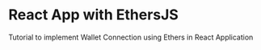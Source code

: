# React App with EthersJS

Tutorial to implement Wallet Connection using Ethers in React Application
